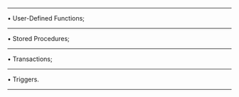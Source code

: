 *************************************************************************
• User-Defined Functions;
*************************************************************************
• Stored Procedures;
*************************************************************************
• Transactions;
*************************************************************************
• Triggers.
*************************************************************************
